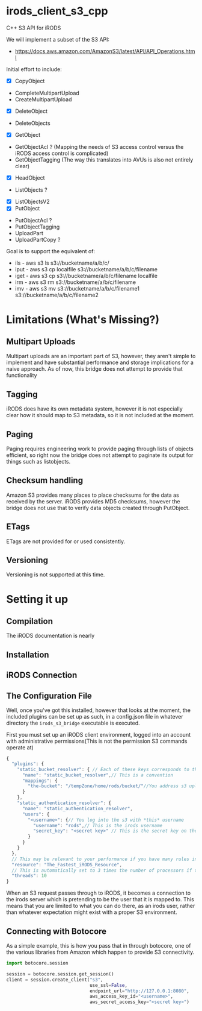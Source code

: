 # irods_client_s3_cpp
C++ S3 API for iRODS

We will implement a subset of the S3 API:
  - https://docs.aws.amazon.com/AmazonS3/latest/API/API_Operations.html

Initial effort to include:
  - [x] CopyObject
  - CompleteMultipartUpload
  - CreateMultipartUpload
  - [x] DeleteObject
  - DeleteObjects
  - [x] GetObject
  - GetObjectAcl ? (Mapping the needs of S3 access control versus the iRODS access control is complicated)
  - GetObjectTagging (The way this translates into AVUs is also not entirely clear)
  - [x] HeadObject
  - ListObjects ?
  - [x] ListObjectsV2
  - [x] PutObject
  - PutObjectAcl ?
  - PutObjectTagging
  - UploadPart
  - UploadPartCopy ?

Goal is to support the equivalent of:
 - ils - aws s3 ls s3://bucketname/a/b/c/
 - iput - aws s3 cp localfile s3://bucketname/a/b/c/filename
 - iget - aws s3 cp s3://bucketname/a/b/c/filename localfile
 - irm - aws s3 rm s3://bucketname/a/b/c/filename
 - imv - aws s3 mv s3://bucketname/a/b/c/filename1 s3://bucketname/a/b/c/filename2

# Limitations (What's Missing?)

## Multipart Uploads

Multipart uploads are an important part of S3, however, they aren't simple to implement and have substantial performance
and storage implications for a naive approach. As of now, this bridge does not attempt to provide that functionality

## Tagging

iRODS does have its own metadata system, however it is not especially clear how it should map to S3 metadata, so it is not
included at the moment.

## Paging

Paging requires engineering work to provide paging through lists of objects efficient, so right now the bridge does not
attempt to paginate its output for things such as listobjects.

## Checksum handling

Amazon S3 provides many places to place checksums for the data as received by the server. iRODS provides MD5 checksums,
however the bridge does not use that to verify data objects created through PutObject.

## ETags

ETags are not provided for or used consistently.

## Versioning

Versioning is not supported at this time.

# Setting it up <a id="Interesting_Part"/>

## Compilation

The iRODS documentation is nearly

## Installation

## iRODS Connection

## The Configuration File

Well, once you've got this installed, however that looks at the moment,
the included plugins can be set up as such, in a config.json file in whatever
directory the `irods_s3_bridge` executable is executed.

First you must set up an iRODS client environment, logged into an account
with administrative permissions(This is not the permission S3 commands operate at)

```javascript
{
  "plugins": {
    "static_bucket_resolver": { // Each of these keys corresponds to the plugin's .so file name, minus the 'lib'-prefix
      "name": "static_bucket_resolver",// This is a convention
      "mappings": {
        "the-bucket": "/tempZone/home/rods/bucket/"//You address s3 uploads to the 'the-bucket' bucket
      }
    },
    "static_authentication_resolver": {
      "name": "static_authentication_resolver",
      "users": {
        "<username>": {// You log into the s3 with *this* username
          "username": "rods",// This is the irods username
          "secret_key": "<secret key>" // This is the secret key on the s3 side
        }
      }
    }
  },
  // This may be relevant to your performance if you have many rules in your iRODS installation
  "resource": "The_Fastest_iRODS_Resource",
  // This is automatically set to 3 times the number of processors if this value is not specified.
  "threads": 10
}
```

When an S3 request passes through to iRODS, it becomes a connection to the
irods server which is pretending to be the user that it is mapped to.
This means that you are limited to what you can do there, as an irods user,
rather than whatever expectation might exist with a proper S3 environment.

## Connecting with Botocore

As a simple example, this is how you pass that in through botocore, one of the various libraries from Amazon which happen
to provide S3 connectivity.

```python
import botocore.session

session = botocore.session.get_session()
client = session.create_client("s3",
                               use_ssl=False,
                               endpoint_url="http://127.0.0.1:8080",
                               aws_access_key_id="<username>",
                               aws_secret_access_key="<secret key>")
```
